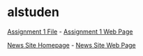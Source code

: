 <h1>alstuden</h1>

<p><a href="/News-Site/textAndFormattingAssignment.html" target="blank">Assignment 1 File</a>  -  <a href="https://alstuden.github.io/News-Site/textAndFormattingAssignment.html" target="blank">Assignment 1 Web Page</a> </p>

<p><a href="/News-Site/home.html" target="blank">News Site Homepage</a>  -  <a href="https://alstuden.github.io/News-Site/textAndFormattingAssignment.html" target="blank">News Site Web Page</a> </p>


